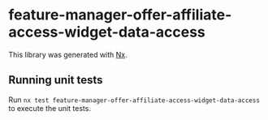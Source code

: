 # feature-manager-offer-affiliate-access-widget-data-access

This library was generated with [Nx](https://nx.dev).

## Running unit tests

Run `nx test feature-manager-offer-affiliate-access-widget-data-access` to execute the unit tests.
